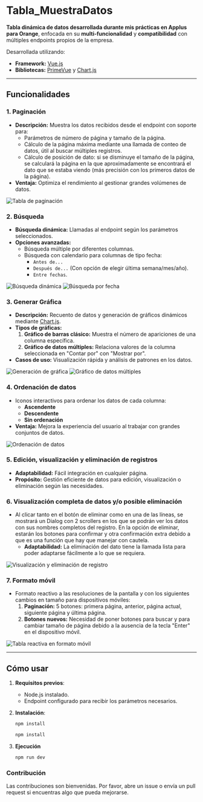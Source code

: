 # Tabla_MuestraDatos

**Tabla dinámica de datos desarrollada durante mis prácticas en Applus para Orange**, enfocada en su **multi-funcionalidad** y **compatibilidad** con múltiples endpoints propios de la empresa.

Desarrollada utilizando:
- **Framework:** [Vue.js](https://vuejs.org/)
- **Bibliotecas:** [PrimeVue](https://primevue.org/) y [Chart.js](https://www.chartjs.org/)

---

## Funcionalidades

### 1. Paginación
- **Descripción:** Muestra los datos recibidos desde el endpoint con soporte para:
  - Parámetros de número de página y tamaño de la página.
  - Cálculo de la página máxima mediante una llamada de conteo de datos, útil al buscar múltiples registros.
  - Cálculo de posición de dato: si se disminuye el tamaño de la página, se calculará la página en la que aproximadamente se encontrará el dato que se estaba viendo (más precisión con los primeros datos de la página).
- **Ventaja:** Optimiza el rendimiento al gestionar grandes volúmenes de datos.

![Tabla de paginación](images/tabla.png)

### 2. Búsqueda
- **Búsqueda dinámica:** Llamadas al endpoint según los parámetros seleccionados.
- **Opciones avanzadas:**
  - Búsqueda múltiple por diferentes columnas.
  - Búsqueda con calendario para columnas de tipo fecha:
    - `Antes de...`
    - `Después de...` (Con opción de elegir última semana/mes/año).
    - `Entre fechas`.

![Búsqueda dinámica](images/busqueda.png)
![Búsqueda por fecha](images/buscarFecha.png)

### 3. Generar Gráfica
- **Descripción:** Recuento de datos y generación de gráficos dinámicos mediante [Chart.js](https://www.chartjs.org/).
- **Tipos de gráficas:**
  1. **Gráfico de barras clásico:** Muestra el número de apariciones de una columna específica.
  2. **Gráfico de datos múltiples:** Relaciona valores de la columna seleccionada en "Contar por" con "Mostrar por".
- **Casos de uso:** Visualización rápida y análisis de patrones en los datos.

![Generación de gráfica](images/generandoGrafica.png)
![Gráfico de datos múltiples](images/graficaContandoPorNumeroDeRegistros.png)

### 4. Ordenación de datos
- Iconos interactivos para ordenar los datos de cada columna:
  - **Ascendente**
  - **Descendente**
  - **Sin ordenación**
- **Ventaja:** Mejora la experiencia del usuario al trabajar con grandes conjuntos de datos.

![Ordenación de datos](images/ordenacion.png)

### 5. Edición, visualización y eliminación de registros
- **Adaptabilidad:** Fácil integración en cualquier página.
- **Propósito:** Gestión eficiente de datos para edición, visualización o eliminación según las necesidades.

### 6. Visualización completa de datos y/o posible eliminación
- Al clicar tanto en el botón de eliminar como en una de las líneas, se mostrará un Dialog con 2 scrollers en los que se podrán ver los datos con sus nombres completos del registro. En la opción de eliminar, estarán los botones para confirmar y otra confirmación extra debido a que es una función que hay que manejar con cautela.
  - **Adaptabilidad:** La eliminación del dato tiene la llamada lista para poder adaptarse fácilmente a lo que se requiera.

![Visualización y eliminación de registro](images/mostrarRegistro.png)

### 7. Formato móvil
- Formato reactivo a las resoluciones de la pantalla y con los siguientes cambios en tamaño para dispositivos móviles:
  1. **Paginación:** 5 botones: primera página, anterior, página actual, siguiente página y última página.
  2. **Botones nuevos:** Necesidad de poner botones para buscar y para cambiar tamaño de página debido a la ausencia de la tecla "Enter" en el dispositivo móvil.

![Tabla reactiva en formato móvil](images/tablaFormatoMovil.png)

---

## Cómo usar

1. **Requisitos previos**: 
   - Node.js instalado.
   - Endpoint configurado para recibir los parámetros necesarios.

2. **Instalación**:
   ```bash
   npm install

   npm install
3. **Ejecución**
   ```bash
   npm run dev

### Contribución
Las contribuciones son bienvenidas. Por favor, abre un issue o envía un pull request si encuentras algo que pueda mejorarse.
